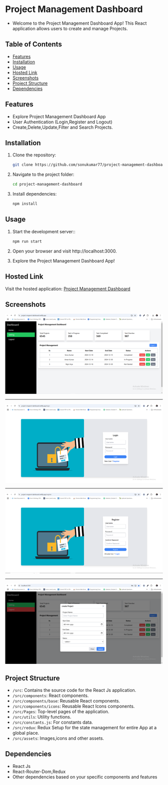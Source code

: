 # Project Management Dashboard

- Welcome to the Project Management Dashboard App! This React application allows users to create and manage Projects.

## Table of Contents

- [Features](#features)
- [Installation](#installation)
- [Usage](#usage)
- [Hosted Link](#hosted-link)
- [Screenshots](#screenshots)
- [Project Structure](#project-structure)
- [Dependencies](#dependencies)

## Features

- Explore Project Management Dashboard App
- User Authentication (Login,Register and Logout)
- Create,Delete,Update,Filter and Search Projects.

## Installation

1. Clone the repository:

   ```bash
   git clone https://github.com/sonukumar77/project-management-dashboard.git

   ```

2. Navigate to the project folder:

   ```bash
   cd project-management-dashboard

   ```

3. Install dependencies:

   ```bash
   npm install
   ```

## Usage

1. Start the development server::

   ```bash
   npm run start

   ```

2. Open your browser and visit http://localhost:3000.

3. Explore the Project Management Dashboard App!

## Hosted Link

Visit the hosted application: [Project Management Dashboard](https://project-mngmnt-dashboard.netlify.app/)

## Screenshots

![image](https://github.com/sonukumar77/project-management-dashboard/blob/master/src/assests/images/dash.png)

---

![image](https://github.com/sonukumar77/project-management-dashboard/blob/master/src/assets/images/login.png)

---

![image](https://github.com/sonukumar77/project-management-dashboard/blob/master/src/assets/images/register.png)

---

![image](https://github.com/sonukumar77/project-management-dashboard/blob/master/src/assets/images/add-project.png)

## Project Structure

- `/src`: Contains the source code for the React Js application.
- `/src/components`: React components.
- `/src/components/base`: Reusable React components.
- `/src/components/icons`: Reusable React Icons components.
- `/src/Pages`: Top-level pages of the application.
- `/src/utils`: Utility functions.
- `/src/constants.js`: For constants data.
- `/src/redux`: Redux Setup for the state management for entire App at a global place.
- `/src/assets`: Images,icons and other assets.

## Dependencies

- React Js
- React-Router-Dom,Redux
- Other dependencies based on your specific components and features
